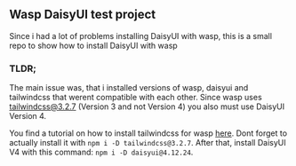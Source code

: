 ## Wasp DaisyUI test project

Since i had a lot of problems installing DaisyUI with wasp, this is a small repo to show how to install DaisyUI with wasp

### TLDR;

The main issue was, that i installed versions of wasp, daisyui and tailwindcss that werent compatible with each other.
Since wasp uses tailwindcss@3.2.7 (Version 3 and not Version 4) you also must use DaisyUI Version 4.

You find a tutorial on how to install tailwindcss for wasp [here](https://wasp.sh/docs/project/css-frameworks). Dont forget to actually install it with `npm i -D tailwindcss@3.2.7`.
After that, install DaisyUI V4 with this command: `npm i -D daisyui@4.12.24`.

